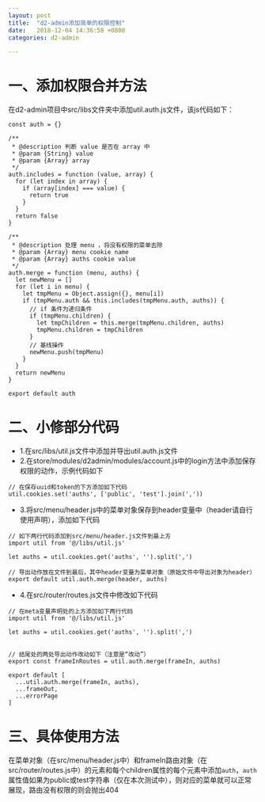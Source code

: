 ```yaml
---
layout: post
title:  "d2-admin添加简单的权限控制"
date:   2018-12-04 14:36:58 +0800
categories: d2-admin

---
```


# 一、添加权限合并方法

在d2-admin项目中src/libs文件夹中添加util.auth.js文件，该js代码如下：


```
const auth = {}

/**
 * @description 判断 value 是否在 array 中
 * @param {String} value
 * @param {Array} array
 */
auth.includes = function (value, array) {
  for (let index in array) {
    if (array[index] === value) {
      return true
    }
  }
  return false
}

/**
 * @description 处理 menu ，将没有权限的菜单去除
 * @param {Array} menu cookie name
 * @param {Array} auths cookie value
 */
auth.merge = function (menu, auths) {
  let newMenu = []
  for (let i in menu) {
    let tmpMenu = Object.assign({}, menu[i])
    if (tmpMenu.auth && this.includes(tmpMenu.auth, auths)) {
      // if 条件为递归条件
      if (tmpMenu.children) {
        let tmpChildren = this.merge(tmpMenu.children, auths)
        tmpMenu.children = tmpChildren
      }
      // 基线操作
      newMenu.push(tmpMenu)
    }
  }
  return newMenu
}

export default auth

```

# 二、小修部分代码

- 1.在src/libs/util.js文件中添加并导出util.auth.js文件
- 2.在store/modules/d2admin/modules/account.js中的login方法中添加保存权限的动作，示例代码如下

```
// 在保存uuid和token的下方添加如下代码
util.cookies.set('auths', ['public', 'test'].join(','))
```

- 3.将src/menu/header.js中的菜单对象保存到header变量中（header请自行使用声明），添加如下代码

```
// 如下两行代码添加到src/menu/header.js文件到最上方
import util from '@/libs/util.js'

let auths = util.cookies.get('auths', '').split(',')

// 导出动作放在文件到最后，其中header变量为菜单对象（原始文件中导出对象为header）
export default util.auth.merge(header, auths)
```

- 4.在src/router/routes.js文件中修改如下代码

```
// 在meta变量声明处的上方添加如下两行代码
import util from '@/libs/util.js'

let auths = util.cookies.get('auths', '').split(',')


// 结尾处的两处导出动作改动如下（注意是“改动”）
export const frameInRoutes = util.auth.merge(frameIn, auths)

export default [
  ...util.auth.merge(frameIn, auths),
  ...frameOut,
  ...errorPage
]
```

# 三、具体使用方法

在菜单对象（在src/menu/header.js中）和frameIn路由对象（在src/router/routes.js中）的元素和每个children属性的每个元素中添加`auth`，`auth`属性值如果为public或test字符串（仅在本次测试中），则对应的菜单就可以正常展现，路由没有权限的则会抛出404